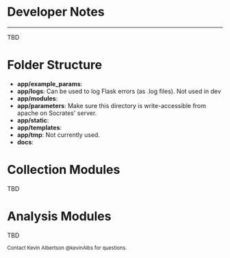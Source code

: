 # Developer Notes #

------
TBD 

# Folder Structure # 

- **app/example_params**:
- **app/logs**: Can be used to log Flask errors (as .log files). Not used in dev
- **app/modules**:
- **app/parameters**: Make sure this directory is write-accessible from apache on Socrates' server.
- **app/static**:
- **app/templates**:
- **app/tmp**: Not currently used.
- **docs**:


# Collection Modules #

TBD

# Analysis Modules #

TBD 

<small>Contact Kevin Albertson @kevinAlbs for questions.</small>
